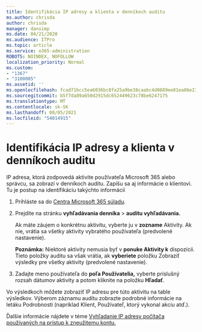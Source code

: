 ```yaml
---
title: Identifikácia IP adresy a klienta v denníkoch auditu
ms.author: chrisda
author: chrisda
manager: dansimp
ms.date: 04/21/2020
ms.audience: ITPro
ms.topic: article
ms.service: o365-administration
ROBOTS: NOINDEX, NOFOLLOW
localization_priority: Normal
ms.custom:
- "1367"
- "3100005"
ms.assetid: ''
ms.openlocfilehash: fcad71bcc5ea6036bc8fa25a9be38caabc4d0889ee01ea86e23065333d5fce0a
ms.sourcegitcommit: b5f7da89a650d2915dc652449623c78be6247175
ms.translationtype: MT
ms.contentlocale: sk-SK
ms.lasthandoff: 08/05/2021
ms.locfileid: "54014915"
---
```

# <a name="identify-ip-address-and-client-in-audit-logs"></a>Identifikácia IP adresy a klienta v denníkoch auditu

IP adresa, ktorá zodpovedá aktivite používateľa Microsoft 365 alebo správcu, sa zobrazí v denníkoch auditu. Zapíšu sa aj informácie o klientovi. Tu je postup na identifikáciu takýchto informácií

1. Prihláste sa do [Centra Microsoft 365 súladu](https://protection.office.com/).

2. Prejdite na stránku **vyhľadávania denníka**  >  **auditu vyhľadávania.**

   Ak máte záujem o konkrétnu aktivitu, vyberte ju v **zozname** Aktivity. Ak nie, vrátia sa všetky aktivity vybratého používateľa (predvolené nastavenie).

   **Poznámka:** Niektoré aktivity nemusia byť v **ponuke Aktivity k** dispozícii. Tieto položky auditu sa však vrátia, ak **vyberiete** položku Zobraziť výsledky pre všetky aktivity (predvolené nastavenie).

3. Zadajte meno používateľa do **poľa Používatelia,** vyberte príslušný rozsah dátumov aktivity a potom kliknite na položku **Hľadať**.

Vo výsledkoch môžete zobraziť IP adresu pre túto aktivitu na table výsledkov. Výberom záznamu auditu zobrazte  podrobné informácie na letáku Podrobnosti (napríklad Klient, Používateľ, ktorý vykonal akciu atď.).

Ďalšie informácie nájdete v téme [Vyhľadanie IP adresy počítača používaných na prístup k zneužitemu kontu.](/microsoft-365/compliance/auditing-troubleshooting-scenarios#find-the-ip-address-of-the-computer-used-to-access-a-compromised-account)

